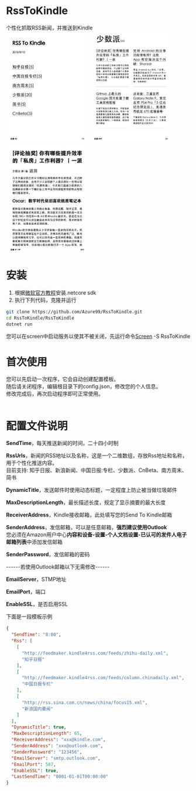 # RssToKindle
个性化抓取RSS新闻，并推送到Kindle<br/>
<img height="300" width="225" src="https://raw.githubusercontent.com/Azure99/RssToKindle/master/Images/screenshot1.png" />
<img height="300" width="225" src="https://raw.githubusercontent.com/Azure99/RssToKindle/master/Images/screenshot2.png" />
<img height="300" width="225" src="https://raw.githubusercontent.com/Azure99/RssToKindle/master/Images/screenshot3.png" />

# 安装
1. 根据[微软官方教程](https://www.microsoft.com/net/learn/get-started-with-dotnet-tutorial)安装.netcore sdk<br/>
2. 执行下列代码，克隆并运行
```Bash
git clone https://github.com/Azure99/RssToKindle.git
cd RssToKindle/RssToKindle
dotnet run
```
您可以在screen中启动服务以使其不被关闭，先运行命令[Screen](http://man.linuxde.net/screen) -S RssToKindle

# 首次使用
您可以先启动一次程序，它会自动创建配置模板。<br/>
随后请关闭程序，编辑根目录下的config.json，修改您的个人信息。<br/>
修改完成后，再次启动程序即可正常使用。<br/>
<br/>

# 配置文件说明
<b>SendTime</b>，每天推送新闻的时间，二十四小时制<br/>

<b>RssUrls</b>，新闻的RSS地址以及名称，这是一个二维数组，存放Rss地址和名称，用于个性化推送内容。<br/>
目前支持: 知乎日报、新浪新闻、中国日报:专栏、少数派、CnBeta、南方周末、简书<br/>

<b>DynamicTitle</b>，发送邮件时使用动态标题，一定程度上防止被当做垃圾邮件<br/>

<b>MaxDescriptionLength</b>，最长描述长度，规定了显示摘要的最大长度<br/>

<b>ReceiverAddress</b>，Kindle接收邮箱，此处填写您的Send To Kindle邮箱<br/>

<b>SenderAddress</b>，发信邮箱，可以是任意邮箱，<b>强烈建议使用Outlook</b><br/>
您必须在Amazon用户中心<b>内容和设备-设置-个人文档设置-已认可的发件人电子邮箱列表</b>中添加发信邮箱<br/>

<b>SenderPassword</b>，发信邮箱的密码<br/>

------若使用Outlook邮箱以下无需修改------<br/>

<b>EmailServer</b>，STMP地址<br/>

<b>EmailPort</b>，端口<br/>

<b>EnableSSL</b>，是否启用SSL<br/>

下面是一段模板示例
```Json
{
  "SendTime": "8:00",
  "Rss": [
    [
      "http://feedmaker.kindle4rss.com/feeds/zhihu-daily.xml",
      "知乎日报"
    ],
    [
      "http://feedmaker.kindle4rss.com/feeds/column.chinadaily.xml",
      "中国日报专栏"
    ],
    [
      "http://rss.sina.com.cn/news/china/focus15.xml",
      "新浪国内要闻"
    ]
  ],
  "DynamicTitle": true,
  "MaxDescriptionLength": 65,
  "ReceiverAddress": "xxx@kindle.com",
  "SenderAddress": "xxx@outlook.com",
  "SenderPassword": "123456",
  "EmailServer": "smtp.outlook.com",
  "EmailPort": 587,
  "EnableSSL": true,
  "LastSendTime": "0001-01-01T00:00:00"
}
```
